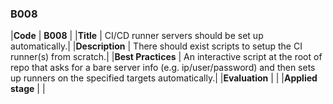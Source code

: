 ### B008

|**Code**           | **B008** |
|**Title**          | CI/CD runner servers should be set up automatically.|
|**Description**    | There should exist scripts to setup the CI runner(s) from scratch.|
|**Best Practices** | An interactive script at the root of repo that asks for a bare server info (e.g. ip/user/password) and then sets up runners on the specified targets automatically.|
|**Evaluation**     | |
|**Applied stage**  | |
